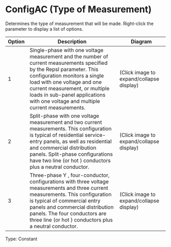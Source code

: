 # ConfigAC (Type of Measurement)

Determines the type of measurement that will be made. Right-click the parameter to display a list of options.

| Option | Description                                                                                                                                                                                                                                                                                                | Diagram                                  |
| ------ | ---------------------------------------------------------------------------------------------------------------------------------------------------------------------------------------------------------------------------------------------------------------------------------------------------------- | ---------------------------------------- |
| 1      | Single-phase with one voltage measurement and the number of current measurements specified by the RepsI parameter. This configuration monitors a single load with one voltage and one current measurement, or multiple loads in sub-panel applications with one voltage and multiple current measurements. | (Click image to expand/collapse display) |
| 2      | Split-phase with one voltage measurement and two current measurements. This configuration is typical of residential service-entry panels, as well as residential and commercial distribution panels. Split-phase configurations have two line (or hot ) conductors plus a neutral conductor.               | (Click image to expand/collapse display) |
| 3      | Three-phase Y , four-conductor, configurations with three voltage measurements and three current measurements. This configuration is typical of commercial entry panels and commercial distribution panels. The four conductors are three line (or hot ) conductors plus a neutral conductor.              | (Click image to expand/collapse display) |

Type: Constant
